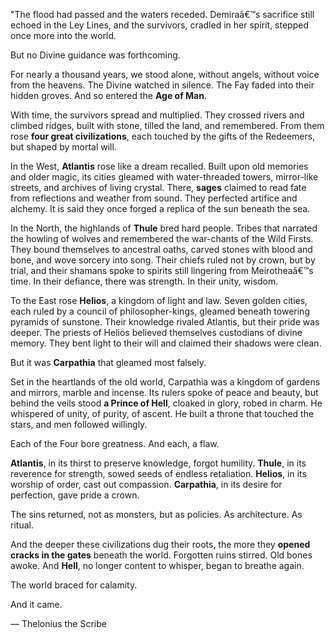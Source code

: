 "The flood had passed and the waters receded. Demiraâ€™s sacrifice still echoed in the Ley Lines, and the survivors, cradled in her spirit, stepped once more into the world.

But no Divine guidance was forthcoming.

For nearly a thousand years, we stood alone, without angels, without voice from the heavens. The Divine watched in silence. The Fay faded into their hidden groves. And so entered the **Age of Man**.

With time, the survivors spread and multiplied. They crossed rivers and climbed ridges, built with stone, tilled the land, and remembered. From them rose **four great civilizations**, each touched by the gifts of the Redeemers, but shaped by mortal will.

In the West, **Atlantis** rose like a dream recalled. Built upon old memories and older magic, its cities gleamed with water-threaded towers, mirror-like streets, and archives of living crystal. There, **sages** claimed to read fate from reflections and weather from sound. They perfected artifice and alchemy. It is said they once forged a replica of the sun beneath the sea.

In the North, the highlands of **Thule** bred hard people. Tribes that narrated the howling of wolves and remembered the war-chants of the Wild Firsts. They bound themselves to ancestral oaths, carved stones with blood and bone, and wove sorcery into song. Their chiefs ruled not by crown, but by trial, and their shamans spoke to spirits still lingering from Meirotheaâ€™s time. In their defiance, there was strength. In their unity, wisdom.

To the East rose **Helios**, a kingdom of light and law. Seven golden cities, each ruled by a council of philosopher-kings, gleamed beneath towering pyramids of sunstone. Their knowledge rivaled Atlantis, but their pride was deeper. The priests of Helios believed themselves custodians of divine memory. They bent light to their will and claimed their shadows were clean.

But it was **Carpathia** that gleamed most falsely.

Set in the heartlands of the old world, Carpathia was a kingdom of gardens and mirrors, marble and incense. Its rulers spoke of peace and beauty, but behind the veils stood **a Prince of Hell**, cloaked in glory, robed in charm. He whispered of unity, of purity, of ascent. He built a throne that touched the stars, and men followed willingly.

Each of the Four bore greatness. And each, a flaw.

**Atlantis**, in its thirst to preserve knowledge, forgot humility.
**Thule**, in its reverence for strength, sowed seeds of endless retaliation. 
**Helios**, in its worship of order, cast out compassion. 
**Carpathia**, in its desire for perfection, gave pride a crown.

The sins returned, not as monsters, but as policies. As architecture. As ritual.

And the deeper these civilizations dug their roots, the more they **opened cracks in the gates** beneath the world. Forgotten ruins stirred. Old bones awoke. And **Hell**, no longer content to whisper, began to breathe again.

The world braced for calamity.

And it came.

 — Thelonius the Scribe